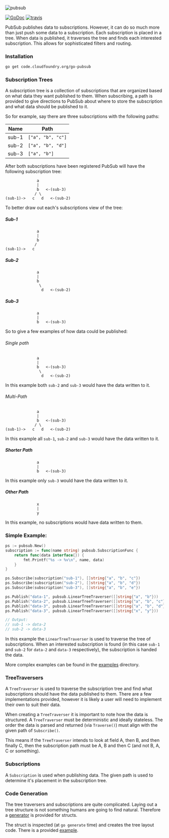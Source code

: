 
![pubsub][pubsub-logo]

[![GoDoc][go-doc-badge]][go-doc] [![travis][travis-badge]][travis]

PubSub publishes data to subscriptions. However, it can do so much more than
just push some data to a subscription.  Each subscription is placed in a tree.
When data is published, it traverses the tree and finds each interested
subscription. This allows for sophisticated filters and routing.

### Installation

```bash
go get code.cloudfoundry.org/go-pubsub
```

### Subscription Trees

A subscription tree is a collection of subscriptions that are organized based
on what data they want published to     them. When subscribing, a path is
provided to give directions to PubSub about where to store the subscription
and what data should be published to it.

So for example, say there are three subscriptions with the following paths:

| Name  | Path              |
|-------|-------------------|
| sub-1 | `["a", "b", "c"]` |
| sub-2 | `["a", "b", "d"]` |
| sub-3 | `["a", "b"]`      |

After both subscriptions have been registered PubSub will have the following
subscription tree:
```
              a
              |
              b   <-(sub-3)
             / \
(sub-1)->   c   d   <-(sub-2)
```

To better draw out each's subscriptions view of the tree:

##### Sub-1

```
              a
              |
              b
             /
(sub-1)->   c
```

##### Sub-2

```
              a
              |
              b
               \
                d   <-(sub-2)
```

##### Sub-3

```
              a
              |
              b   <-(sub-3)
```

So to give a few examples of how data could be published:

###### Single path

```
              a
              |
              b   <-(sub-3)
               \
                d   <-(sub-2)
```

In this example both `sub-2` and `sub-3` would have the data written to it.

###### Multi-Path

```
              a
              |
              b   <-(sub-3)
             / \
(sub-1)->   c   d   <-(sub-2)
```

In this example all `sub-1`, `sub-2` and `sub-3` would have the data written
to it.

##### Shorter Path

```
              a
              |
              b   <-(sub-3)
```

In this example only `sub-3` would have the data written to it.

##### Other Path

```
              x
              |
              y
```

In this example, no subscriptions would have data written to them.

### Simple Example:

```go
ps := pubsub.New()
subscription := func(name string) pubsub.SubscriptionFunc {
	return func(data interface{}) {
		fmt.Printf("%s -> %v\n", name, data)
	}
}

ps.Subscribe(subscription("sub-1"), []string{"a", "b", "c"})
ps.Subscribe(subscription("sub-2"), []string{"a", "b", "d"})
ps.Subscribe(subscription("sub-3"), []string{"a", "b", "e"})

ps.Publish("data-1", pubsub.LinearTreeTraverser([]string{"a", "b"}))
ps.Publish("data-2", pubsub.LinearTreeTraverser([]string{"a", "b", "c"}))
ps.Publish("data-3", pubsub.LinearTreeTraverser([]string{"a", "b", "d"}))
ps.Publish("data-3", pubsub.LinearTreeTraverser([]string{"x", "y"}))

// Output:
// sub-1 -> data-2
// sub-2 -> data-3
```

In this example the `LinearTreeTraverser` is used to traverse the tree of
subscriptions. When an interested subscription is found (in this case `sub-1`
and `sub-2` for `data-2` and `data-3` respectively), the subscription is
handed the data.

More complex examples can be found in the
[examples](https://code.cloudfoundry.org/go-pubsub/tree/master/examples)
directory.

### TreeTraversers

A `TreeTraverser` is used to traverse the subscription tree and find what
subscriptions should have the data published to them. There are a few
implementations provided, however it is likely a user will need to implement
their own to suit their data.

When creating a `TreeTraverser` it is important to note how the data is
structured. A `TreeTraverser` must be deterministic and ideally stateless. The
order the data is parsed and returned (via `Traverse()`) must align with the
given path of `Subscribe()`.

This means if the `TreeTraverser` intends to look at field A, then B, and then
finally C, then the subscription path must be A, B and then C (and not B, A, C
or something).

### Subscriptions

A `Subscription` is used when publishing data. The given path is used to
determine it's placement in the subscription tree.

### Code Generation

The tree traversers and subscriptions are quite complicated. Laying out a tree
structure is not something humans are going to find natural. Therefore a
[generator](https://github.com/cloudfoundry-incubator/go-pubsub/tree/master/pubsub-gen)
is provided for structs.

The struct is inspected (at `go generate` time) and creates the tree layout
code. There is a provided
[example](https://github.com/cloudfoundry-incubator/go-pubsub/tree/master/examples/structs).

[pubsub-logo]:  https://raw.githubusercontent.com/cloudfoundry/go-pubsub/gh-pages/pubsub-logo.png
[go-doc-badge]: https://godoc.org/code.cloudfoundry.org/go-pubsub?status.svg
[go-doc]:       https://godoc.org/code.cloudfoundry.org/go-pubsub
[travis-badge]: https://travis-ci.org/cloudfoundry/go-pubsub.svg?branch=master
[travis]:       https://travis-ci.org/cloudfoundry/go-pubsub?branch=master
